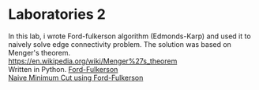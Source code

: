 # Laboratories 2
In this lab, i wrote Ford-fulkerson algorithm (Edmonds-Karp) and used it to naively solve edge connectivity problem.
The solution was based on Menger's theorem.  
https://en.wikipedia.org/wiki/Menger%27s_theorem  
Written in Python.
<a href="https://github.com/LucasJezap/GraphAlgorithms/blob/f7346dbedc5d39d56c71efa89b548a2b6e396a88/lab2/fordFulkerson.py#L1"> Ford-Fulkerson  
<a href="https://github.com/LucasJezap/GraphAlgorithms/blob/f7346dbedc5d39d56c71efa89b548a2b6e396a88/lab2/naiveMinimumCut.py#L1"> Naive Minimum Cut using Ford-Fulkerson  

